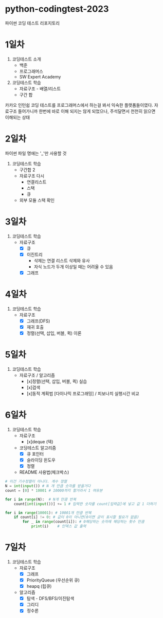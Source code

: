 # python-codingtest-2023
파이썬 코딩 테스트 리포지토리

# 1일차
1. 코딩테스트 소개
    - 백준
    - 프로그래머스
    - SW Expert Academy
2. 코딩테스트 학습
    - 자료구조 - 배열/리스트
    - 구간 합

카카오 인턴쉽 코딩 테스트를 프로그래머스에서 하는걸 봐서 익숙한 플랫폼들이였다.
자료구조 들어가니까 한번에 바로 이해 되지는 않게 되었으나, 주석달면서 천천히 읽으면 이해되는 상태

# 2일차
파이썬 파일 명에는 '_'만 사용할 것

1. 코딩테스트 학습
    - 구간합 2
    - 자료구조 다시
        - 연결리스트
        - 스택
        - 큐
    - 외부 모듈 스택 확인

# 3일차
1. 코딩테스트 학습
    - 자료구조
        - [x] 큐
        - [x] 이진트리
            - 삭제는 연결 리스트 삭제와 유사
            - 자식 노드가 두개 이상일 때는 어려울 수 있음
        - [x] 그래프

# 4일차
1. 코딩테스트 학습
    - 자료구조
        - [x] 그래프(DFS)
        - [x] 재귀 호출
        - [x] 정렬(선택, 삽입, 버블, 퀵) 이론

# 5일차
1. 코딩테스트 학습
    - 자료구조 / 알고리즘
        - [x]정렬(선택, 삽입, 버블, 퀵) 실습
        - [x]검색
        - [x]동적 계획법 [다이나믹 프로그래밍] / 피보나치 실행시간 비교
        
# 6일차
1. 코딩테스트 학습
    - 자료구조
        - [x]deque (덱)
    - 코딩테스트 알고리즘       
        - [x] 큐 포인터
        - [x] 슬라이딩 윈도우
        - [x] 정렬
    - README 사용법(체크박스)
```python
# 이건 기수정렬이 아니다. 계수 정렬
N = int(input()) # N 개 만큼 숫자를 받을거다
count = [0] * 10001 # 10000까지 할거라서 1 여유분

for i in range(N):  # N개 만큼 반복
    count[int(input())] += 1 # 입력한 숫자를 count[입력값]에 넣고 값 1 더하기

for i in range(10001): # 10001개 만큼 반복 
    if count[i] != 0: # 값이 0이 아니면(0이면 굳이 표시할 필요가 없음)
        for _ in range(count[i]): # 0해당하는 숫자에 해당하는 횟수 만큼
            print(i)    # 인덱스 값 출력
```

# 7일차
1. 코딩테스트 학습
    - 자료구조
        - [x] 그래프
        - [x] PriorityQueue (우선순위 큐)
        - [x] heapq (힙큐)
    - 알고리즘
        - [x] 탐색 - DFS/BFS/이진탐색
        - [x] 그리디
        - [x] 정수론